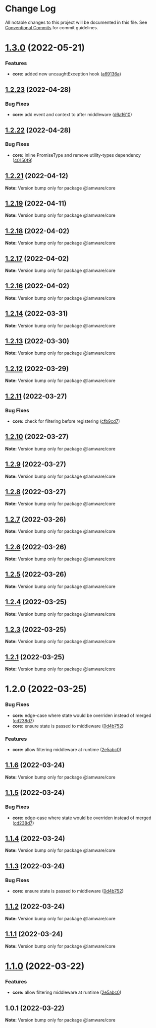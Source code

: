 # Change Log

All notable changes to this project will be documented in this file.
See [Conventional Commits](https://conventionalcommits.org) for commit guidelines.

# [1.3.0](https://github.com/evilkiwi/lamware/compare/@lamware/core@1.2.23...@lamware/core@1.3.0) (2022-05-21)


### Features

* **core:** added new uncaughtException hook ([a69136a](https://github.com/evilkiwi/lamware/commit/a69136a71db20fbb391e8f5c62d0a5e853ebb2af))





## [1.2.23](https://github.com/evilkiwi/lamware/compare/@lamware/core@1.2.22...@lamware/core@1.2.23) (2022-04-28)


### Bug Fixes

* **core:** add event and context to after middleware ([d6a1610](https://github.com/evilkiwi/lamware/commit/d6a1610a1d144a4f6ed0c979c3a6e6855c9d49cf))





## [1.2.22](https://github.com/evilkiwi/lamware/compare/@lamware/core@1.2.21...@lamware/core@1.2.22) (2022-04-28)


### Bug Fixes

* **core:** inline PromiseType and remove utility-types dependency ([40150f9](https://github.com/evilkiwi/lamware/commit/40150f901abaea3a28a1d8060851cc6b9277eace))





## [1.2.21](https://github.com/evilkiwi/lamware/compare/@lamware/core@1.2.19...@lamware/core@1.2.21) (2022-04-12)

**Note:** Version bump only for package @lamware/core





## [1.2.19](https://github.com/evilkiwi/lamware/compare/@lamware/core@1.2.18...@lamware/core@1.2.19) (2022-04-11)

**Note:** Version bump only for package @lamware/core





## [1.2.18](https://github.com/evilkiwi/lamware/compare/@lamware/core@1.2.17...@lamware/core@1.2.18) (2022-04-02)

**Note:** Version bump only for package @lamware/core





## [1.2.17](https://github.com/evilkiwi/lamware/compare/@lamware/core@1.2.16...@lamware/core@1.2.17) (2022-04-02)

**Note:** Version bump only for package @lamware/core





## [1.2.16](https://github.com/evilkiwi/lamware/compare/@lamware/core@1.2.14...@lamware/core@1.2.16) (2022-04-02)

**Note:** Version bump only for package @lamware/core





## [1.2.14](https://github.com/evilkiwi/lamware/compare/@lamware/core@1.2.13...@lamware/core@1.2.14) (2022-03-31)

**Note:** Version bump only for package @lamware/core





## [1.2.13](https://github.com/evilkiwi/lamware/compare/@lamware/core@1.2.12...@lamware/core@1.2.13) (2022-03-30)

**Note:** Version bump only for package @lamware/core





## [1.2.12](https://github.com/evilkiwi/lamware/compare/@lamware/core@1.2.11...@lamware/core@1.2.12) (2022-03-29)

**Note:** Version bump only for package @lamware/core





## [1.2.11](https://github.com/evilkiwi/lamware/compare/@lamware/core@1.2.10...@lamware/core@1.2.11) (2022-03-27)


### Bug Fixes

* **core:** check for filtering before registering ([cfb9cd7](https://github.com/evilkiwi/lamware/commit/cfb9cd7fa74fd17b7476c99afe9fd46960e11865))





## [1.2.10](https://github.com/evilkiwi/lamware/compare/@lamware/core@1.2.9...@lamware/core@1.2.10) (2022-03-27)

**Note:** Version bump only for package @lamware/core





## [1.2.9](https://github.com/evilkiwi/lamware/compare/@lamware/core@1.2.8...@lamware/core@1.2.9) (2022-03-27)

**Note:** Version bump only for package @lamware/core





## [1.2.8](https://github.com/evilkiwi/lamware/compare/@lamware/core@1.2.7...@lamware/core@1.2.8) (2022-03-27)

**Note:** Version bump only for package @lamware/core





## [1.2.7](https://github.com/evilkiwi/lamware/compare/@lamware/core@1.2.6...@lamware/core@1.2.7) (2022-03-26)

**Note:** Version bump only for package @lamware/core





## [1.2.6](https://github.com/evilkiwi/lamware/compare/@lamware/core@1.2.5...@lamware/core@1.2.6) (2022-03-26)

**Note:** Version bump only for package @lamware/core





## [1.2.5](https://github.com/evilkiwi/lamware/compare/@lamware/core@1.2.4...@lamware/core@1.2.5) (2022-03-26)

**Note:** Version bump only for package @lamware/core





## [1.2.4](https://github.com/evilkiwi/lamware/compare/@lamware/core@1.2.3...@lamware/core@1.2.4) (2022-03-25)

**Note:** Version bump only for package @lamware/core





## [1.2.3](https://github.com/evilkiwi/lamware/compare/@lamware/core@1.2.1...@lamware/core@1.2.3) (2022-03-25)

**Note:** Version bump only for package @lamware/core





## [1.2.1](https://github.com/evilkiwi/lamware/compare/@lamware/core@1.2.0...@lamware/core@1.2.1) (2022-03-25)

**Note:** Version bump only for package @lamware/core





# 1.2.0 (2022-03-25)


### Bug Fixes

* **core:** edge-case where state would be overriden instead of merged ([cd238d7](https://github.com/evilkiwi/lamware/commit/cd238d7277e0ed13e2bd68d557af8ae4887e93eb))
* **core:** ensure state is passed to middleware ([0d4b752](https://github.com/evilkiwi/lamware/commit/0d4b75292dcbebb6062903c40c66b32e82c326db))


### Features

* **core:** allow filtering middleware at runtime ([2e5abc0](https://github.com/evilkiwi/lamware/commit/2e5abc090d5237e0ca4f601ed8a8dd204dcbf4da))





## [1.1.6](https://github.com/evilkiwi/lamware/compare/@lamware/core@1.1.5...@lamware/core@1.1.6) (2022-03-24)

**Note:** Version bump only for package @lamware/core





## [1.1.5](https://github.com/evilkiwi/lamware/compare/@lamware/core@1.1.4...@lamware/core@1.1.5) (2022-03-24)


### Bug Fixes

* **core:** edge-case where state would be overriden instead of merged ([cd238d7](https://github.com/evilkiwi/lamware/commit/cd238d7277e0ed13e2bd68d557af8ae4887e93eb))





## [1.1.4](https://github.com/evilkiwi/lamware/compare/@lamware/core@1.1.3...@lamware/core@1.1.4) (2022-03-24)

**Note:** Version bump only for package @lamware/core





## [1.1.3](https://github.com/evilkiwi/lamware/compare/@lamware/core@1.1.2...@lamware/core@1.1.3) (2022-03-24)


### Bug Fixes

* **core:** ensure state is passed to middleware ([0d4b752](https://github.com/evilkiwi/lamware/commit/0d4b75292dcbebb6062903c40c66b32e82c326db))





## [1.1.2](https://github.com/evilkiwi/lamware/compare/@lamware/core@1.1.1...@lamware/core@1.1.2) (2022-03-24)

**Note:** Version bump only for package @lamware/core





## [1.1.1](https://github.com/evilkiwi/lamware/compare/@lamware/core@1.1.0...@lamware/core@1.1.1) (2022-03-24)

**Note:** Version bump only for package @lamware/core





# [1.1.0](https://github.com/evilkiwi/lamware/compare/@lamware/core@1.0.1...@lamware/core@1.1.0) (2022-03-22)


### Features

* **core:** allow filtering middleware at runtime ([2e5abc0](https://github.com/evilkiwi/lamware/commit/2e5abc090d5237e0ca4f601ed8a8dd204dcbf4da))





## 1.0.1 (2022-03-22)

**Note:** Version bump only for package @lamware/core
